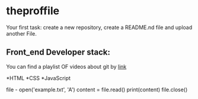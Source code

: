 # theproffile
Your first task: create a new repository, create a README.nd file and upload another File.

## Front_end Developer stack:

You can find a playlist OF videos about git by [link](https://www.youtube.com/watch?v=fSBu9zquZWA&t=1s)

*HTML
﻿﻿*CSS
﻿﻿*JavaScript

file - open('example.txt', 'A')
content = file.read()
print(content)
file.close()
